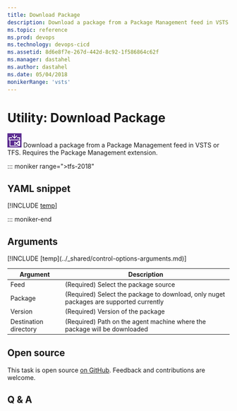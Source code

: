 ```yaml
---
title: Download Package
description: Download a package from a Package Management feed in VSTS or TFS.  Requires the Package Management extension.
ms.topic: reference
ms.prod: devops
ms.technology: devops-cicd
ms.assetid: 8d6e8f7e-267d-442d-8c92-1f586864c62f
ms.manager: dastahel
ms.author: dastahel
ms.date: 05/04/2018
monikerRange: 'vsts'
---
```


# Utility: Download Package

![](_img/downloadpackage.png) Download a package from a Package Management feed in VSTS or TFS.  Requires the Package Management extension.

::: moniker range=">tfs-2018"

## YAML snippet

[!INCLUDE [temp](../_shared/yaml/DownloadPackageV0.md)]

::: moniker-end

## Arguments

<table><thead><tr><th>Argument</th><th>Description</th></tr></thead>
<tr><td>Feed</td><td>(Required) Select the package source</td></tr>
<tr><td>Package</td><td>(Required) Select the package to download, only nuget packages are supported currently</td></tr>
<tr><td>Version</td><td>(Required) Version of the package</td></tr>
<tr><td>Destination directory</td><td>(Required) Path on the agent machine where the package will be downloaded</td></tr>
[!INCLUDE [temp](../_shared/control-options-arguments.md)]
</table>

## Open source

This task is open source [on GitHub](https://github.com/Microsoft/vsts-tasks). Feedback and contributions are welcome.

## Q & A

<!-- BEGINSECTION class="md-qanda" -->

<!-- ENDSECTION -->
